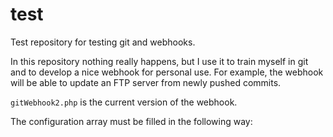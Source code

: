 # test
Test repository for testing git and webhooks.

In this repository nothing really happens, but I use it to train myself in git and to develop a nice webhook for personal use.
For example, the webhook will be able to update an FTP server from newly pushed commits.

`gitWebhook2.php` is the current version of the webhook.

The configuration array must be filled in the following way:
